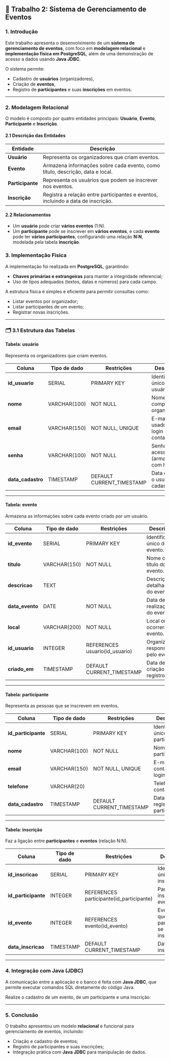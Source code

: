 ## 🧾 **Trabalho 2: Sistema de Gerenciamento de Eventos**

### **1. Introdução**

Este trabalho apresenta o desenvolvimento de um **sistema de gerenciamento de eventos**, com foco em **modelagem relacional** e **implementação física em PostgreSQL**, além de uma demonstração de acesso a dados usando **Java JDBC**.

O sistema permite:

* Cadastro de **usuários** (organizadores),
* Criação de **eventos**,
* Registro de **participantes** e suas **inscrições** em eventos.

---

### **2. Modelagem Relacional**

O modelo é composto por quatro entidades principais: **Usuário**, **Evento**, **Participante** e **Inscrição**.

#### **2.1 Descrição das Entidades**

| Entidade         | Descrição                                                                        |
| ---------------- | -------------------------------------------------------------------------------- |
| **Usuário**      | Representa os organizadores que criam eventos.                                   |
| **Evento**       | Armazena informações sobre cada evento, como título, descrição, data e local.    |
| **Participante** | Representa os usuários que podem se inscrever nos eventos.                       |
| **Inscrição**    | Registra a relação entre participantes e eventos, incluindo a data de inscrição. |

#### **2.2 Relacionamentos**

* Um **usuário** pode criar **vários eventos** (1:N).
* Um **participante** pode se inscrever em **vários eventos**, e cada **evento** pode ter **vários participantes**, configurando uma relação **N:N**, modelada pela tabela **inscrição**.

### **3. Implementação Física**

A implementação foi realizada em **PostgreSQL**, garantindo:

* **Chaves primárias e estrangeiras** para manter a integridade referencial;
* Uso de tipos adequados (textos, datas e números) para cada campo.

A estrutura física é simples e eficiente para permitir consultas como:

* Listar eventos por organizador;
* Listar participantes de um evento;
* Registrar novas inscrições.

---

### 🗂️ **3.1 Estrutura das Tabelas**

#### **Tabela: usuário**

Representa os organizadores que criam eventos.

| Coluna            | Tipo de dado | Restrições                | Descrição                              |
| ----------------- | ------------ | ------------------------- | -------------------------------------- |
| **id_usuario**    | SERIAL       | PRIMARY KEY               | Identificador único do usuário.        |
| **nome**          | VARCHAR(100) | NOT NULL                  | Nome completo do organizador.          |
| **email**         | VARCHAR(150) | NOT NULL, UNIQUE          | E-mail usado para login e contato.     |
| **senha**         | VARCHAR(100) | NOT NULL                  | Senha de acesso (armazenada com hash). |
| **data_cadastro** | TIMESTAMP    | DEFAULT CURRENT_TIMESTAMP | Data em que o usuário foi cadastrado.  |

---

#### **Tabela: evento**

Armazena as informações sobre cada evento criado por um usuário.

| Coluna          | Tipo de dado | Restrições                     | Descrição                            |
| --------------- | ------------ | ------------------------------ | ------------------------------------ |
| **id_evento**   | SERIAL       | PRIMARY KEY                    | Identificador único do evento.       |
| **titulo**      | VARCHAR(150) | NOT NULL                       | Nome ou título do evento.            |
| **descricao**   | TEXT         |                                | Descrição detalhada do evento.       |
| **data_evento** | DATE         | NOT NULL                       | Data de realização do evento.        |
| **local**       | VARCHAR(200) | NOT NULL                       | Local onde ocorrerá o evento.        |
| **id_usuario**  | INTEGER      | REFERENCES usuario(id_usuario) | Organizador responsável pelo evento. |
| **criado_em**   | TIMESTAMP    | DEFAULT CURRENT_TIMESTAMP      | Data de criação do registro.         |

---

#### **Tabela: participante**

Representa as pessoas que se inscrevem em eventos.

| Coluna              | Tipo de dado | Restrições                | Descrição                            |
| ------------------- | ------------ | ------------------------- | ------------------------------------ |
| **id_participante** | SERIAL       | PRIMARY KEY               | Identificador único do participante. |
| **nome**            | VARCHAR(100) | NOT NULL                  | Nome do participante.                |
| **email**           | VARCHAR(150) | NOT NULL, UNIQUE          | E-mail para contato e login.         |
| **telefone**        | VARCHAR(20)  |                           | Telefone de contato.                 |
| **data_cadastro**   | TIMESTAMP    | DEFAULT CURRENT_TIMESTAMP | Data de registro do participante.    |

---

#### **Tabela: inscrição**

Faz a ligação entre **participantes** e **eventos** (relação N:N).

| Coluna              | Tipo de dado | Restrições                               | Descrição                                  |
| ------------------- | ------------ | ---------------------------------------- | ------------------------------------------ |
| **id_inscricao**    | SERIAL       | PRIMARY KEY                              | Identificador único da inscrição.          |
| **id_participante** | INTEGER      | REFERENCES participante(id_participante) | Participante inscrito no evento.           |
| **id_evento**       | INTEGER      | REFERENCES evento(id_evento)             | Evento em que o participante se inscreveu. |
| **data_inscricao**  | TIMESTAMP    | DEFAULT CURRENT_TIMESTAMP                | Data da inscrição.                         |

---

### **4. Integração com Java (JDBC)**

A comunicação entre a aplicação e o banco é feita com **Java JDBC**, que permite executar comandos SQL diretamente do código Java.

Realize o cadastro de um evento, de um participante e uma inscrição:

<!--
```java
import java.sql.*;

public class SistemaEventos {
    public static void main(String[] args) {
        String url = "jdbc:postgresql://localhost:5432/eventosdb";
        String usuario = "usuario";
        String senha = "senha";

        try (Connection conexao = DriverManager.getConnection(url, usuario, senha)) {
            System.out.println("Conexão estabelecida com sucesso!");

            String sql = "INSERT INTO inscricao (participante_id, evento_id, data_inscricao) VALUES (?, ?, NOW())";
            PreparedStatement ps = conexao.prepareStatement(sql);
            ps.setInt(1, 3); // ID do participante
            ps.setInt(2, 5); // ID do evento
            ps.executeUpdate();

            System.out.println("Inscrição realizada com sucesso!");
        } catch (SQLException e) {
            e.printStackTrace();
        }
    }
}
```

O exemplo demonstra:

* Estabelecimento da conexão com o banco;
* Uso de **PreparedStatement** para evitar injeção de SQL;
* Execução de comando **INSERT** para registrar inscrições.
-->
---

### **5. Conclusão**

O trabalho apresentou um modelo **relacional** e funcional para gerenciamento de eventos, incluindo:

* Criação e cadastro de eventos;
* Registro de participantes e suas inscrições;
* Integração prática com **Java JDBC** para manipulação de dados.

